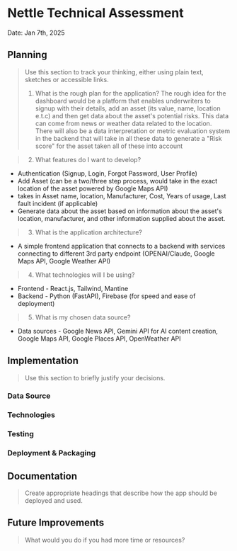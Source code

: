 # Nettle Technical Assessment
Date: Jan 7th, 2025

## Planning
> Use this section to track your thinking, either using plain text, sketches or accessible links.
> 1. What is the rough plan for the application?
The rough idea for the dashboard would be a platform that enables underwriters to signup with their details, add an asset (its value, name, location e.t.c) and then get data about the asset's potential risks. This data can come from news or weather data related to the location. There will also be a data interpretation or metric evaluation system in the backend that will take in all these data to generate a "Risk score" for the asset taken all of these into account 

> 2. What features do I want to develop?
- Authentication (Signup, Login, Forgot Password, User Profile)
- Add Asset (can be a two/three step process, would take in the exact location of the asset powered by Google Maps API) 
 - takes in Asset name, location, Manufacturer, Cost, Years of usage, Last fault incident (if applicable)
- Generate data about the asset based on information about the asset's location, manufacturer, and other information supplied about the asset. 

> 3. What is the application architecture?
- A simple frontend application that connects to a backend with services connecting to different 3rd party endpoint (OPENAI/Claude, Google Maps API, Google Weather API)

> 4. What technologies will I be using?
- Frontend - React.js, Tailwind, Mantine
- Backend - Python (FastAPI), Firebase (for speed and ease of deployment)

> 5. What is my chosen data source?
- Data sources - Google News API, Gemini API for AI content creation, Google Maps API, Google Places API, OpenWeather API

## Implementation
> Use this section to briefly justify your decisions.

### Data Source

### Technologies

### Testing

### Deployment & Packaging

## Documentation
> Create appropriate headings that describe how the app should be deployed and used.


## Future Improvements
> What would you do if you had more time or resources?